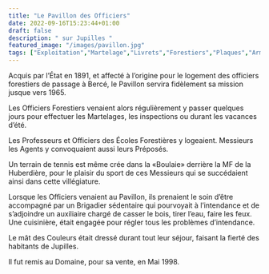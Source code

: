 ```yaml
---
title: "Le Pavillon des Officiers"
date: 2022-09-16T15:23:44+01:00
draft: false
description: " sur Jupilles "
featured_image: "/images/pavillon.jpg"
tags: ["Exploitation","Martelage","Livrets","Forestiers","Plaques","Armement","MF"]
---
```

Acquis par l’État en 1891, et affecté à l’origine pour le logement des officiers forestiers de passage à Bercé, 
le Pavillon servira fidèlement sa mission jusque vers 1965. 

Les Officiers Forestiers venaient alors régulièrement y passer quelques jours pour effectuer les Martelages, 
les inspections ou durant les vacances d’été.

Les Professeurs et Officiers des Écoles Forestières y logeaient.
Messieurs les Agents y convoquaient aussi leurs Préposés. 

Un terrain de tennis est même crée dans la «Boulaie» derrière la MF de la Huberdière,
pour le plaisir du sport de ces Messieurs qui  se succédaient ainsi dans cette villégiature.

Lorsque les Officiers venaient au Pavillon, ils prenaient le soin d’être accompagné par un Brigadier sédentaire 
qui pourvoyait à l’intendance et de s’adjoindre un auxiliaire chargé de casser le bois, tirer l’eau, faire les feux.
Une cuisinière, était engagée pour régler tous les problèmes d’intendance. 

Le mât des Couleurs était dressé durant  tout  leur séjour, faisant la fierté des habitants de Jupilles. 

Il fut remis au Domaine, pour sa vente, en Mai 1998.
